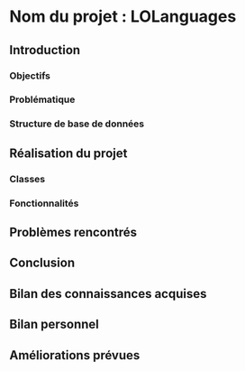 # Nom du projet : LOLanguages

## Introduction

### Objectifs

### Problématique

### Structure de base de données

## Réalisation du projet

### Classes

### Fonctionnalités

## Problèmes rencontrés

## Conclusion

## Bilan des connaissances acquises

## Bilan personnel

## Améliorations prévues
